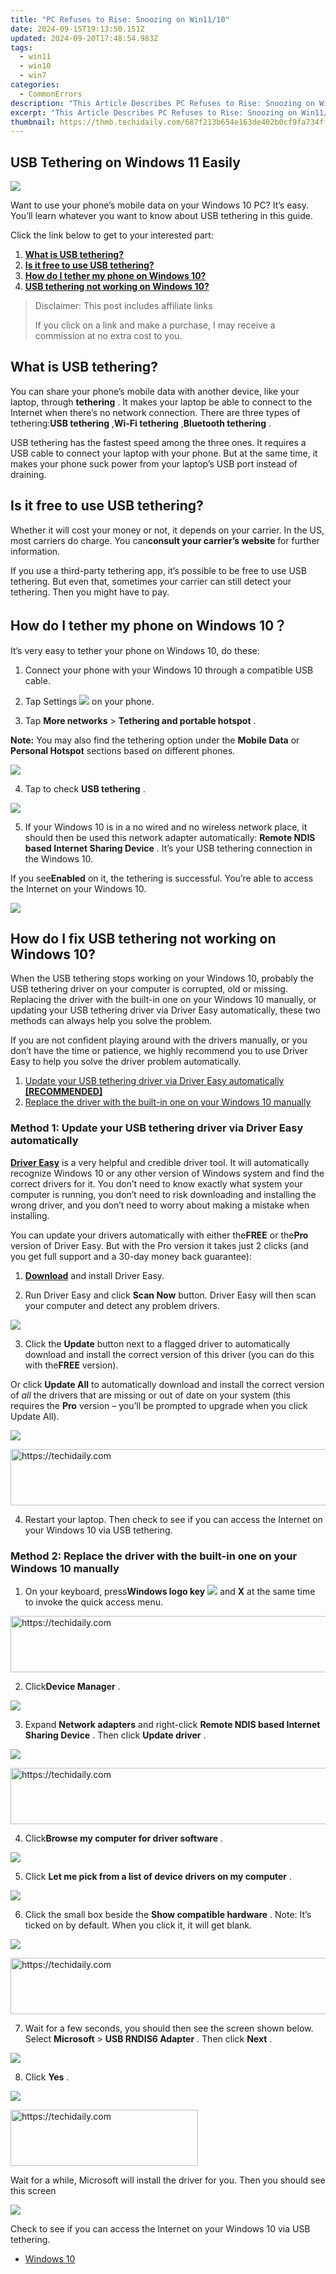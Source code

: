 ```yaml
---
title: "PC Refuses to Rise: Snoozing on Win11/10"
date: 2024-09-15T19:13:50.151Z
updated: 2024-09-20T17:48:54.983Z
tags:
  - win11
  - win10
  - win7
categories:
  - CommonErrors
description: "This Article Describes PC Refuses to Rise: Snoozing on Win11/10"
excerpt: "This Article Describes PC Refuses to Rise: Snoozing on Win11/10"
thumbnail: https://thmb.techidaily.com/687f213b654e163de402b0cf9fa734fffc6a53510e8570c91f8abf2c08a2bd20.jpg
---
```


## USB Tethering on Windows 11 Easily

![](https://images.drivereasy.com/wp-content/uploads/2017/09/usb.jpg)

 Want to use your phone’s mobile data on your Windows 10 PC? It’s easy. You’ll learn whatever you want to know about USB tethering in this guide.

Click the link below to get to your interested part:

1. **[What is USB tethering?](https://tools.techidaily.com/drivereasy/download/)**
2. **[Is it free to use USB tethering?](https://tools.techidaily.com/drivereasy/download/)**
3. **[How do I tether my phone on Windows 10?](https://tools.techidaily.com/drivereasy/download/)**
4. **[USB tethering not working on Windows 10?](https://tools.techidaily.com/drivereasy/download/)**

>  Disclaimer: This post includes affiliate links
>
>  If you click on a link and make a purchase, I may receive a commission at no extra cost to you.
>

## What is USB tethering?

 You can share your phone’s mobile data with another device, like your laptop, through **tethering** . It makes your laptop be able to connect to the Internet when there’s no network connection. There are three types of tethering:**USB tethering** ,**Wi-Fi tethering** ,**Bluetooth tethering** .

 USB tethering has the fastest speed among the three ones. It requires a USB cable to connect your laptop with your phone. But at the same time, it makes your phone suck power from your laptop’s USB port instead of draining.

## Is it free to use USB tethering?

 Whether it will cost your money or not, it depends on your carrier. In the US, most carriers do charge. You can**consult your carrier’s website** for further information.

 If you use a third-party tethering app, it’s possible to be free to use USB tethering. But even that, sometimes your carrier can still detect your tethering. Then you might have to pay.

## How do I tether my phone on Windows 10？

It’s very easy to tether your phone on Windows 10, do these:

 1) Connect your phone with your Windows 10 through a compatible USB cable.

 2) Tap Settings ![](https://images.drivereasy.com/wp-content/uploads/2017/08/img_59a786756399a.png) on your phone.

 3) Tap **More networks**  \> **Tethering and portable hotspot** .

**Note:**  You may also find the tethering option under the **Mobile Data**  or **Personal Hotspot**  sections based on different phones.

![](https://images.drivereasy.com/wp-content/uploads/2017/08/img_59a78ef25f8dc.jpg)

 4) Tap to check **USB tethering** .

![](https://images.drivereasy.com/wp-content/uploads/2017/08/img_59a78f68dcbb1.png)

 5) If your Windows 10 is in a no wired and no wireless network place, it should then be used this network adapter automatically: **Remote NDIS based Internet Sharing Device** . It’s your USB tethering connection in the Windows 10.

 If you see**Enabled** on it, the tethering is successful. You’re able to access the Internet on your Windows 10.

![](https://images.drivereasy.com/wp-content/uploads/2017/08/img_59a7908b22f5e.png)

## How do I fix USB tethering not working on Windows 10?

 When the USB tethering stops working on your Windows 10, probably the USB tethering driver on your computer is corrupted, old or missing. Replacing the driver with the built-in one on your Windows 10 manually, or updating your USB tethering driver via Driver Easy automatically, these two methods can always help you solve the problem.

 If you are not confident playing around with the drivers manually, or you don’t have the time or patience, we highly recommend you to use Driver Easy to help you solve the driver problem automatically.

1. [Update your USB tethering driver via Driver Easy automatically](https://tools.techidaily.com/drivereasy/download/) **[ \[RECOMMENDED\]](https://tools.techidaily.com/drivereasy/download/)**
2. [Replace the driver with the built-in one on your Windows 10 manually](https://tools.techidaily.com/drivereasy/download/)

### Method 1: Update your USB tethering driver via Driver Easy automatically

**[Driver Easy](https://tools.techidaily.com/drivereasy/download/)**  is a very helpful and credible driver tool. It will automatically recognize Windows 10 or any other version of Windows system and find the correct drivers for it. You don’t need to know exactly what system your computer is running, you don’t need to risk downloading and installing the wrong driver, and you don’t need to worry about making a mistake when installing.

 You can update your drivers automatically with either the**FREE** or the**Pro** version of Driver Easy. But with the Pro version it takes just 2 clicks (and you get full support and a 30-day money back guarantee):

 1) **[Download](https://tools.techidaily.com/drivereasy/download/)**   and install Driver Easy.

 2) Run Driver Easy and click **Scan Now**   button. Driver Easy will then scan your computer and detect any problem drivers.

![](https://images.drivereasy.com/wp-content/uploads/2017/09/img_59a8bea488065.jpg)

3) Click the **Update**  button next to a flagged driver to automatically download and install the correct version of this driver (you can do this with the**FREE** version).

Or click **Update All**  to automatically download and install the correct version of _all_  the drivers that are missing or out of date on your system (this requires the **Pro** version – you’ll be prompted to upgrade when you click Update All).

![](https://images.drivereasy.com/wp-content/uploads/2017/09/img_59a8c158644f0.jpg)

<!-- affiliate ads begin -->
<a href="https://appsumo.8odi.net/c/5597632/2118306/7443" target="_top" id="2118306">
  <img src="//a.impactradius-go.com/display-ad/7443-2118306" border="0" alt="https://techidaily.com" width="728" height="90"/>
</a>
<img height="0" width="0" src="https://appsumo.8odi.net/i/5597632/2118306/7443" style="position:absolute;visibility:hidden;" border="0" />
<!-- affiliate ads end -->

 4) Restart your laptop. Then check to see if you can access the Internet on your Windows 10 via USB tethering.

### Method 2: Replace the driver with the built-in one on your Windows 10 manually

 1) On your keyboard, press**Windows logo key** **![](https://images.drivereasy.com/wp-content/uploads/2017/08/img_59a516b53b983.png)**  and **X**  at the same time to invoke the quick access menu.

<!-- affiliate ads begin -->
<a href="https://appsumo.8odi.net/c/5597632/2144282/7443" target="_top" id="2144282">
  <img src="//a.impactradius-go.com/display-ad/7443-2144282" border="0" alt="https://techidaily.com" width="728" height="90"/>
</a>
<img height="0" width="0" src="https://appsumo.8odi.net/i/5597632/2144282/7443" style="position:absolute;visibility:hidden;" border="0" />
<!-- affiliate ads end -->

 2) Click**Device Manager** .

![](https://images.drivereasy.com/wp-content/uploads/2017/08/img_59a79a86b4b0e.png)

 3) Expand **Network adapters**  and right-click **Remote NDIS based Internet Sharing Device** . Then click **Update driver** .

![](https://images.drivereasy.com/wp-content/uploads/2017/08/img_59a79bee367fe.png)

<!-- affiliate ads begin -->
<a href="https://appsumo.8odi.net/c/5597632/2100527/7443" target="_top" id="2100527">
  <img src="//a.impactradius-go.com/display-ad/7443-2100527" border="0" alt="https://techidaily.com" width="728" height="90"/>
</a>
<img height="0" width="0" src="https://appsumo.8odi.net/i/5597632/2100527/7443" style="position:absolute;visibility:hidden;" border="0" />
<!-- affiliate ads end -->

 4) Click**Browse my computer for driver software** .

![](https://images.drivereasy.com/wp-content/uploads/2017/08/img_59a79e6f2a6c1.png)

 5) Click **Let me pick from a list of device drivers on my computer** .

![](https://images.drivereasy.com/wp-content/uploads/2017/08/img_59a79fa25a97b.png)

 6) Click the small box beside the **Show compatible hardware** . Note: It’s ticked on by default. When you click it, it will get blank.

![](https://images.drivereasy.com/wp-content/uploads/2017/08/img_59a7a0b38a645.png)

<!-- affiliate ads begin -->
<a href="https://appsumo.8odi.net/c/5597632/2105876/7443" target="_top" id="2105876">
  <img src="//a.impactradius-go.com/display-ad/7443-2105876" border="0" alt="https://techidaily.com" width="728" height="90"/>
</a>
<img height="0" width="0" src="https://appsumo.8odi.net/i/5597632/2105876/7443" style="position:absolute;visibility:hidden;" border="0" />
<!-- affiliate ads end -->

 7) Wait for a few seconds, you should then see the screen shown below. Select **Microsoft**  \> **USB RNDIS6 Adapter** . Then click **Next** .

![](https://images.drivereasy.com/wp-content/uploads/2017/08/img_59a7e3c685fdf.jpg)

 8) Click **Yes** .

![](https://images.drivereasy.com/wp-content/uploads/2017/08/img_59a7e44842e31.jpg)

<!-- affiliate ads begin -->
<a href="https://aligracehair.sjv.io/c/5597632/2012429/19272" target="_top" id="2012429">
  <img src="//a.impactradius-go.com/display-ad/19272-2012429" border="0" alt="https://techidaily.com" width="300" height="90"/>
</a>
<img height="0" width="0" src="https://aligracehair.sjv.io/i/5597632/2012429/19272" style="position:absolute;visibility:hidden;" border="0" />
<!-- affiliate ads end -->

 Wait for a while, Microsoft will install the driver for you. Then you should see this screen

![](https://images.drivereasy.com/wp-content/uploads/2017/09/img_59a8b9b8df3ac.png)

 Check to see if you can access the Internet on your Windows 10 via USB tethering.

* [Windows 10](https://tools.techidaily.com/drivereasy/download/)

<ins class="adsbygoogle"
     style="display:block"
     data-ad-format="autorelaxed"
     data-ad-client="ca-pub-7571918770474297"
     data-ad-slot="1223367746"></ins>

<ins class="adsbygoogle"
     style="display:block"
     data-ad-client="ca-pub-7571918770474297"
     data-ad-slot="8358498916"
     data-ad-format="auto"
     data-full-width-responsive="true"></ins>



